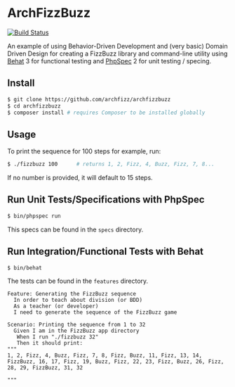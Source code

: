 ArchFizzBuzz
============

[![Build Status](https://travis-ci.org/archfizz/archfizzbuzz.svg?branch=master)](https://travis-ci.org/archfizz/archfizzbuzz)


An example of using Behavior-Driven Development and (very basic) Domain Driven Design
for creating a FizzBuzz library and command-line utility using [Behat][] 3 for functional
testing and [PhpSpec][] 2 for unit testing / specing.


Install
-------

```bash
$ git clone https://github.com/archfizz/archfizzbuzz
$ cd archfizzbuzz
$ composer install # requires Composer to be installed globally
```

Usage
-----

To print the sequence for 100 steps for example, run:

```bash
$ ./fizzbuzz 100      # returns 1, 2, Fizz, 4, Buzz, Fizz, 7, 8...
```

If no number is provided, it will default to 15 steps.


Run Unit Tests/Specifications with PhpSpec
------------------------------------------

```bash
$ bin/phpspec run
```

This specs can be found in the `specs` directory.


Run Integration/Functional Tests with Behat
-------------------------------------------

```bash
$ bin/behat
```

The tests can be found in the `features` directory.

```feature
Feature: Generating the FizzBuzz sequence
  In order to teach about division (or BDD)
  As a teacher (or developer)
  I need to generate the sequence of the FizzBuzz game

Scenario: Printing the sequence from 1 to 32
  Given I am in the FizzBuzz app directory
   When I run "./fizzbuzz 32"
   Then it should print:
"""
1, 2, Fizz, 4, Buzz, Fizz, 7, 8, Fizz, Buzz, 11, Fizz, 13, 14, FizzBuzz, 16, 17, Fizz, 19, Buzz, Fizz, 22, 23, Fizz, Buzz, 26, Fizz, 28, 29, FizzBuzz, 31, 32

"""
```


[Behat]: https://github.com/behat/behat
[PhpSpec]: https://github.com/phpspec/phpspec

